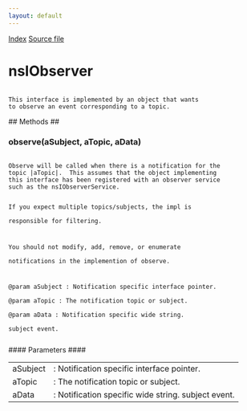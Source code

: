 ```yaml
---
layout: default
---
```

<div id='links'><a href="../index.html">Index</a>
<a href="http://dxr.mozilla.org/mozilla-central/source/xpcom/ds/nsIObserver.idl">Source file</a>
</div>

# nsIObserver #
<code>  
This interface is implemented by an object that wants  
to observe an event corresponding to a topic.  
  
</code>
## Methods ##

### observe(aSubject, aTopic, aData) ###
<code>  
Observe will be called when there is a notification for the  
topic |aTopic|.  This assumes that the object implementing  
this interface has been registered with an observer service  
such as the nsIObserverService.   
  
If you expect multiple topics/subjects, the impl is   
responsible for filtering.  
  
You should not modify, add, remove, or enumerate   
notifications in the implemention of observe.   
  
@param aSubject : Notification specific interface pointer.  
@param aTopic   : The notification topic or subject.  
@param aData    : Notification specific wide string.  
                   subject event.  
  
</code>
#### Parameters ####

<table>

<tr>
<td>aSubject</td>
<td>: Notification specific interface pointer.  
</td>
</tr>

<tr>
<td>aTopic</td>
<td>: The notification topic or subject.  
</td>
</tr>

<tr>
<td>aData</td>
<td>: Notification specific wide string.  
                   subject event.  
</td>
</tr>

</table>
